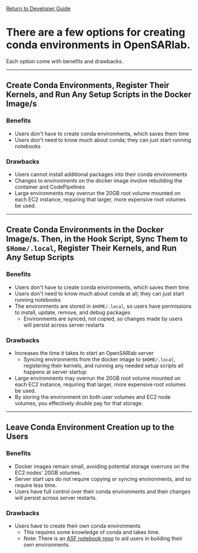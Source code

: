 [Return to Developer Guide](../dev.md)

# There are a few options for creating conda environments in OpenSARlab. 
Each option come with benefits and drawbacks.

---
## Create Conda Environments, Register Their Kernels, and Run Any Setup Scripts in the Docker Image/s

### Benefits 
- Users don't have to create conda environments, which saves them time
- Users don't need to know much about conda; they can just start running notebooks

### Drawbacks
- Users cannot install additional packages into their conda environments
- Changes to environments on the docker image involve rebuilding the container and CodePipelines
- Large environments may overrun the 20GB root volume mounted on each EC2 instance, requiring that larger, more expensive root volumes be used.

---
## Create Conda Environments in the Docker Image/s. Then, in the Hook Script, Sync Them to `$Home/.local`, Register Their Kernels, and Run Any Setup Scripts

### Benefits 
- Users don't have to create conda environments, which saves them time
- Users don't need to know much about conda at all; they can just start running notebooks
- The environments are stored in `$HOME/.local`, so users have permissions to install, update, remove, and debug packages
    - Environments are synced, not copied, so changes made by users will persist across server restarts

### Drawbacks
- Increases the time it takes to start an OpenSARlab server
    - Syncing environments from the docker image to `$HOME/.local`, registering their kernels, and running any needed setup scripts all happens at server startup
- Large environments may overrun the 20GB root volume mounted on each EC2 instance, requiring that larger, more expensive root volumes be used.
- By storing the environment on both user volumes and EC2 node volumes, you effectively double pay for that storage.

---
## Leave Conda Environment Creation up to the Users

### Benefits 
- Docker images remain small, avoiding potential storage overruns on the EC2 nodes' 20GB volumes.
- Server start ups do not require copying or syncing environments, and so require less time. 
- Users have full control over their conda environments and their changes will persist across server restarts.

### Drawbacks
- Users have to create their own conda environments
    - This requires some knowledge of conda and takes time.
    - Note: There is an [ASF notebook repo](https://github.com/ASFOpenSARlab/opensarlab-envs) to aid users in building their own environments.